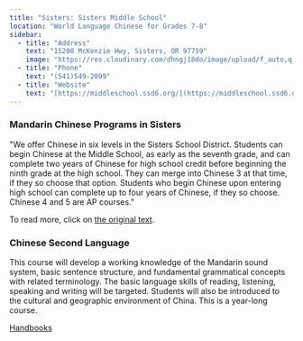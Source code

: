 ```yaml
---
title: "Sisters: Sisters Middle School"
location: "World Language Chinese for Grades 7-8"
sidebar:
  - title: "Address"
    text: "15200 McKenzie Hwy, Sisters, OR 97759"
    image: "https://res.cloudinary.com/dhngj18do/image/upload/f_auto,q_auto/v1/images/activities/sisters-ms-logo"
  - title: "Phone"
    text: "(541)549-2099"
  - title: "Website"
    text: "[https://middleschool.ssd6.org/](https://middleschool.ssd6.org/)"
---
```


### Mandarin Chinese Programs in Sisters

"We offer Chinese in six levels in the Sisters School District. Students can begin Chinese at the Middle School, as early as the seventh grade, and can complete two years of Chinese for high school credit before beginning the ninth grade at the high school. They can merge into Chinese 3 at that time, if they so choose that option. Students who begin Chinese upon entering high school can complete up to four years of Chinese, if they so choose. Chinese 4 and 5 are AP courses."

To read more, click on [the original text](https://www.sisterscountry.com/chinese-language).

### Chinese Second Language

This course will develop a working knowledge of the Mandarin sound system, basic sentence structure, and fundamental grammatical concepts with related terminology. The basic language skills of reading, listening, speaking and writing will be targeted. Students will also be introduced to the cultural and geographic environment of China. This is a year-long course.

[Handbooks](https://middleschool.ssd6.org/students/handbooks/)
